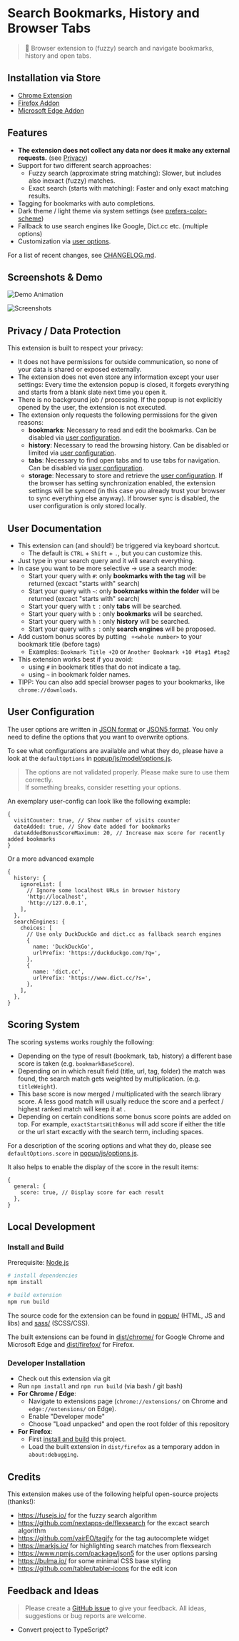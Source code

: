 # Search Bookmarks, History and Browser Tabs

> 🔎 Browser extension to (fuzzy) search and navigate bookmarks, history and open tabs.

## Installation via Store

- [Chrome Extension](https://chrome.google.com/webstore/detail/tabs-bookmark-and-history/cofpegcepiccpobikjoddpmmocficdjj?hl=en-GB&authuser=0)
- [Firefox Addon](https://addons.mozilla.org/en-US/firefox/addon/search-tabs-bookmarks-history/)
- [Microsoft Edge Addon](https://microsoftedge.microsoft.com/addons/detail/search-tabs-bookmarks-an/ldmbegkendnchhjppahaadhhakgfbfpo)

## Features

- **The extension does not collect any data nor does it make any external requests.** (see [Privacy](#privacy--data-protection))
- Support for two different search approaches:
  - Fuzzy search (approximate string matching): Slower, but includes also inexact (fuzzy) matches.
  - Exact search (starts with matching): Faster and only exact matching results.
- Tagging for bookmarks with auto completions.
- Dark theme / light theme via system settings (see [prefers-color-scheme](https://developer.mozilla.org/en-US/docs/Web/CSS/@media/prefers-color-scheme))
- Fallback to use search engines like Google, Dict.cc etc. (multiple options)
- Customization via [user options](#user-configuration).

For a list of recent changes, see [CHANGELOG.md](./CHANGELOG.md).

## Screenshots & Demo

![Demo Animation](/images/bookmark-and-history-search.gif 'Demo Animation')

![Screenshots](/images/bookmark-and-history-search-screenshots.png 'Screenshots')

## Privacy / Data Protection

This extension is built to respect your privacy:

* It does not have permissions for outside communication, so none of your data is shared or exposed externally.
* The extension does not even store any information except your user settings:
  Every time the extension popup is closed, it forgets everything and starts from a blank slate next time you open it. 
* There is no background job / processing. If the popup is not explicitly opened by the user, the extension is not executed.
* The extension only requests the following permissions for the given reasons:
  * **bookmarks**: Necessary to read and edit the bookmarks. Can be disabled via [user configuration](#user-configuration).
  * **history**: Necessary to read the browsing history. Can be disabled or limited via [user configuration](#user-configuration).
  * **tabs**: Necessary to find open tabs and to use tabs for navigation. Can be disabled via [user configuration](#user-configuration).
  * **storage**: Necessary to store and retrieve the [user configuration](#user-configuration). 
    If the browser has setting synchronization enabled, the extension settings will be synced (in this case you already trust your browser to sync everything else anyway). 
    If browser sync is disabled, the user configuration is only stored locally.

## User Documentation

- This extension can (and should!) be triggered via keyboard shortcut.
  - The default is `CTRL` + `Shift` + `.`, but you can customize this.
- Just type in your search query and it will search everything.
- In case you want to be more selective -> use a search mode:
  - Start your query with `#`: only **bookmarks with the tag** will be returned (excact "starts with" search)
  - Start your query with `~`: only **bookmarks within the folder** will be returned (excact "starts with" search)
  - Start your query with `t `: only **tabs** will be searched.
  - Start your query with `b `: only **bookmarks** will be searched.
  - Start your query with `h `: only **history** will be searched.
  - Start your query with `s `: only **search engines** will be proposed.
- Add custom bonus scores by putting ` +<whole number>` to your bookmark title (before tags)
  - Examples: `Bookmark Title +20` or `Another Bookmark +10 #tag1 #tag2`
- This extension works best if you avoid:
  - using `#` in bookmark titles that do not indicate a tag.
  - using `~` in bookmark folder names.
- TIPP: You can also add special browser pages to your bookmarks, like `chrome://downloads`.

## User Configuration

The user options are written in [JSON format](https://en.wikipedia.org/wiki/JSON) or [JSON5 format](https://json5.org/). You only need to define the options that you want to overwrite options.

To see what configurations are available and what they do, please have a look at the `defaultOptions` in [popup/js/model/options.js](popup/js/model/options.js).

> The options are not validated properly. Please make sure to use them correctly.<br/>
> If something breaks, consider resetting your options.

An exemplary user-config can look like the following example:

```json5
{
  visitCounter: true, // Show number of visits counter
  dateAdded: true, // Show date added for bookmarks
  dateAddedBonusScoreMaximum: 20, // Increase max score for recently added bookmarks
}
```

Or a more advanced example

```json5
{
  history: {
    ignoreList: [
      // Ignore some localhost URLs in browser history
      'http://localhost',
      'http://127.0.0.1',
    ],
  },
  searchEngines: {
    choices: [
      // Use only DuckDuckGo and dict.cc as fallback search engines
      {
        name: 'DuckDuckGo',
        urlPrefix: 'https://duckduckgo.com/?q=',
      },
      {
        name: 'dict.cc',
        urlPrefix: 'https://www.dict.cc/?s=',
      },
    ],
  },
}
```

## Scoring System

The scoring systems works roughly the following:

- Depending on the type of result (bookmark, tab, history) a different base score is taken (e.g. `bookmarkBaseScore`).
- Depending on in which result field (title, url, tag, folder) the match was found, the search match gets weighted by multiplication. (e.g. `titleWeight`).
- This base score is now merged / multiplicated with the search library score. A less good match will usually reduce the score and a perfect / highest ranked match will keep it at .
- Depending on certain conditions some bonus score points are added on top. For example, `exactStartsWithBonus` will add score if either the title or the url start excactly with the search term, including spaces.

For a description of the scoring options and what they do, please see `defaultOptions.score` in [popup/js/options.js](popup/js/options.js).

It also helps to enable the display of the score in the result items:

```json5
{
  general: {
    score: true, // Display score for each result
  },
}
```

## Local Development

### Install and Build

Prerequisite: [Node.js](https://nodejs.org/en/)

```sh
# install dependencies
npm install

# build extension
npm run build
```

The source code for the extension can be found in [popup/](popup/) (HTML, JS and libs) and [sass/](sass/) (SCSS/CSS).

The built extensions can be found in [dist/chrome/](dist/chrome/) for Google Chrome and Microsoft Edge and [dist/firefox/](dist/firefox/) for Firefox.

### Developer Installation

- Check out this extension via git
- Run `npm install` and `npm run build` (via bash / git bash)
- **For Chrome / Edge**:
  - Navigate to extensions page (`chrome://extensions/` on Chrome and `edge://extensions/` on Edge).
  - Enable "Developer mode"
  - Choose "Load unpacked" and open the root folder of this repository
- **For Firefox**:
  - First [install and build](#install-and-build) this project.
  - Load the built extension in `dist/firefox` as a temporary addon in `about:debugging`.

## Credits

This extension makes use of the following helpful open-source projects (thanks!):

- https://fusejs.io/ for the fuzzy search algorithm
- https://github.com/nextapps-de/flexsearch for the excact search algorithm
- https://github.com/yairEO/tagify for the tag autocomplete widget
- https://markjs.io/ for highlighting search matches from flexsearch
- https://www.npmjs.com/package/json5 for the user options parsing
- https://bulma.io/ for some minimal CSS base styling
- https://github.com/tabler/tabler-icons for the edit icon

## Feedback and Ideas

> Please create a [GitHub issue](https://github.com/Fannon/search-tabs-bookmarks-and-history/issues) to give your feedback.
> All ideas, suggestions or bug reports are welcome.

- Convert project to TypeScript?
